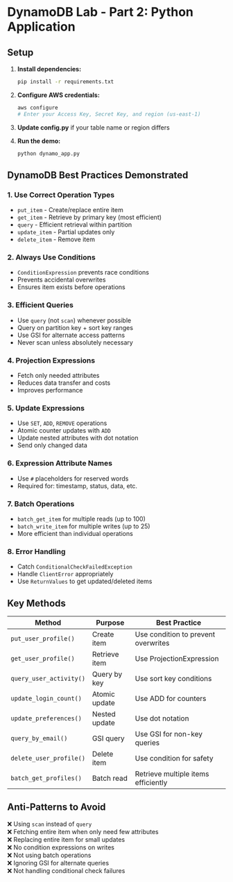 # DynamoDB Lab - Part 2: Python Application

## Setup

1. **Install dependencies:**
   ```bash
   pip install -r requirements.txt
   ```

2. **Configure AWS credentials:**
   ```bash
   aws configure
   # Enter your Access Key, Secret Key, and region (us-east-1)
   ```

3. **Update config.py** if your table name or region differs

4. **Run the demo:**
   ```bash
   python dynamo_app.py
   ```

## DynamoDB Best Practices Demonstrated

### 1. **Use Correct Operation Types**
- `put_item` - Create/replace entire item
- `get_item` - Retrieve by primary key (most efficient)
- `query` - Efficient retrieval within partition
- `update_item` - Partial updates only
- `delete_item` - Remove item

### 2. **Always Use Conditions**
- `ConditionExpression` prevents race conditions
- Prevents accidental overwrites
- Ensures item exists before operations

### 3. **Efficient Queries**
- Use `query` (not `scan`) whenever possible
- Query on partition key + sort key ranges
- Use GSI for alternate access patterns
- Never scan unless absolutely necessary

### 4. **Projection Expressions**
- Fetch only needed attributes
- Reduces data transfer and costs
- Improves performance

### 5. **Update Expressions**
- Use `SET`, `ADD`, `REMOVE` operations
- Atomic counter updates with `ADD`
- Update nested attributes with dot notation
- Send only changed data

### 6. **Expression Attribute Names**
- Use `#` placeholders for reserved words
- Required for: timestamp, status, data, etc.

### 7. **Batch Operations**
- `batch_get_item` for multiple reads (up to 100)
- `batch_write_item` for multiple writes (up to 25)
- More efficient than individual operations

### 8. **Error Handling**
- Catch `ConditionalCheckFailedException`
- Handle `ClientError` appropriately
- Use `ReturnValues` to get updated/deleted items

## Key Methods

| Method | Purpose | Best Practice |
|--------|---------|---------------|
| `put_user_profile()` | Create item | Use condition to prevent overwrites |
| `get_user_profile()` | Retrieve item | Use ProjectionExpression |
| `query_user_activity()` | Query by key | Use sort key conditions |
| `update_login_count()` | Atomic update | Use ADD for counters |
| `update_preferences()` | Nested update | Use dot notation |
| `query_by_email()` | GSI query | Use GSI for non-key queries |
| `delete_user_profile()` | Delete item | Use condition for safety |
| `batch_get_profiles()` | Batch read | Retrieve multiple items efficiently |

## Anti-Patterns to Avoid

❌ Using `scan` instead of `query`  
❌ Fetching entire item when only need few attributes  
❌ Replacing entire item for small updates  
❌ No condition expressions on writes  
❌ Not using batch operations  
❌ Ignoring GSI for alternate queries  
❌ Not handling conditional check failures
